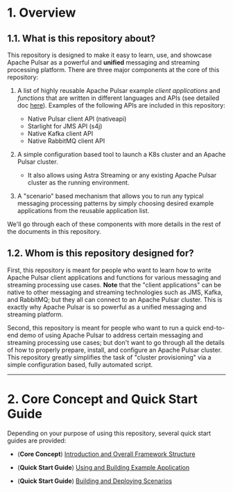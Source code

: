 # 1. Overview

## 1.1. What is this repository about?

This repository is designed to make it easy to learn, use, and showcase Apache Pulsar as a powerful and **unified** messaging and streaming processing platform. There are three major components at the core of this repository:

1. A list of highly reusable Apache Pulsar example *client applications* and *functions* that are written in different languages and APIs (see detailed doc [here]()). Examples of the following APIs are included in this repository:
   * Native Pulsar client API (nativeapi)
   * Starlight for JMS API (s4j)
   * Native Kafka client API
   * Native RabbitMQ client API

2. A simple configuration based tool to launch a K8s cluster and an Apache Pulsar cluster.
   * It also allows using Astra Streaming or any existing Apache Pulsar cluster as the running environment.

3. A "scenario" based mechanism that allows you to run any typical messaging processing patterns by simply choosing desired example applications from the reusable application list. 

We'll go through each of these components with more details in the rest of the documents in this repository.

## 1.2. Whom is this repository designed for? 

First, this repository is meant for people who want to learn how to write Apache Pulsar client applications and functions for various messaging and streaming processing use cases. **Note** that the "client applications" can be native to other messaging and streaming technologies such as JMS, Kafka, and RabbitMQ; but they all can connect to an Apache Pulsar cluster. This is exactly why Apache Pulsar is so powerful as a unified messaging and streaming platform.

Second, this repository is meant for people who want to run a quick end-to-end demo of using Apache Pulsar to address certain messaging and streaming processing use cases; but don't want to go through all the details of how to properly prepare, install, and configure an Apache Pulsar cluster. This repository greatly simplifies the task of "cluster provisioning" via a simple configuration based, fully automated script.

---

# 2. Core Concept and Quick Start Guide

Depending on your purpose of using this repository, several quick start guides are provided:

* (**Core Concept**) [Introduction and Overall Framework Structure](doc/overall_structure.md)

* (**Quick Start Guide**) [Using and Building Example Application](doc/app_code.md)

* (**Quick Start Guide**) [Building and Deploying Scenarios](doc/understand_scenario.md)